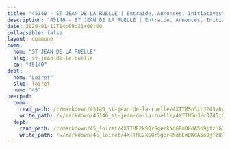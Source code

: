 ```yaml
---
title: "45140 - ST JEAN DE LA RUELLE | Entraide, Annonces, Initiatives"
description: "45140 - ST JEAN DE LA RUELLE | Entraide, Annonces, Initiatives"
date: 2020-01-11T14:09:21+09:00
collapsible: false
layout: commune
comm:
  nom: "ST JEAN DE LA RUELLE"
  slug: st-jean-de-la-ruelle
  cp: "45140"
dept:
  nom: "Loiret"
  slug: loiret
  num: "45"
peerpad:
  comm:
    read_path: /r/markdown/45140_st-jean-de-la-ruelle/4XTTM5n3zcJ245z6cwCpLEmCPLGbtToPmY8XLA7steesYujQA
    write_path: /w/markdown/45140_st-jean-de-la-ruelle/4XTTM5n3zcJ245z6cwCpLEmCPLGbtToPmY8XLA7steesYujQA-K3TgUyanq9hLfxX14unxpAh1C1EBzH6DjtipYvy5JsdFc2peYGz5yVd1MEtT9Pcp2GPN2eCJyg7tTpXJp6cbNzStbDwaR3CdzXLYd4VRq46N7veYz9BFziKBuv9dVehnu4T6Xvtv
  dept:
    read_path: /r/markdown/45_loiret/4XTTME2kSQrSgerkNd6EmDKdA5o9jfzUG2SAG8C2qVYb3YXN4
    write_path: /w/markdown/45_loiret/4XTTME2kSQrSgerkNd6EmDKdA5o9jfzUG2SAG8C2qVYb3YXN4-K3TgULpEDoP6p5UphGUnEGQQDb2AQTj81Z2trE1ZVsdtBZSXUbkVLE9oEias3DdMz5vmgxRH8ErfnuyVj2VYfJxxhBMoq5ZxQCDrb2jTVFkww5uEThgDKwT8pF9LfJGTpqNraKjJ
---
```


